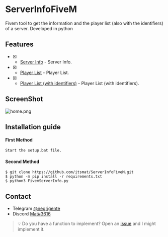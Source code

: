 # ServerInfoFiveM
Fivem tool to get the information and the player list (also with the identifiers) of a server. Developed in python

## Features
- [x] - [Server Info](https://github.com/itsmat/ServerInfoFiveM) - Server Info.
- [x] - [Player List](https://github.com/itsmat/ServerInfoFiveM) - Player List.
- [x] - [Player List (with identifiers)](https://github.com/itsmat/ServerInfoFiveM) - Player List (with identifiers).

## ScreenShot
![home.png](https://cdn.discordapp.com/attachments/1035898991893811212/1038516125278941336/Cattura.PNG?size=4096)

## Installation guide

#### First Method
```
Start the setup.bat file.
```

#### Second Method
```
$ git clone https://github.com/itsmat/ServerInfoFiveM.git
$ python -m pip install -r requirements.txt
$ python3 FivemServerInfo.py
```

## Contact
- Telegram [@negrigente](https://t.me/negrigente)
- Discord [Mat#3616](https://github.com/itsmat)

> 💡 Do you have a function to implement? Open an [issue](https://github.com/itsmat/ServerInfoFiveM/issues/new) and I might implement it.
